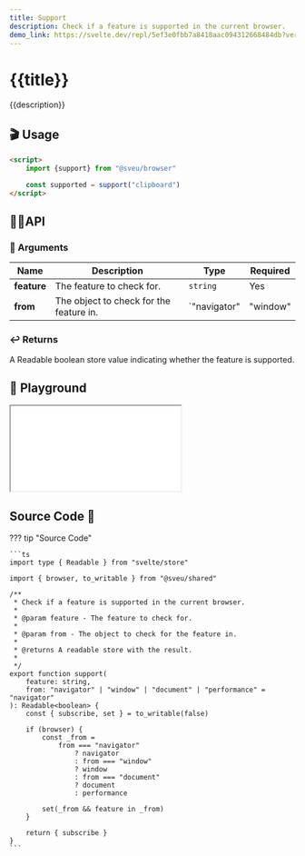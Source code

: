 ```yaml
---
title: Support
description: Check if a feature is supported in the current browser.
demo_link: https://svelte.dev/repl/5ef3e0fbb7a8418aac094312668484db?version=3
---
```


# {{title}}

{{description}}

## 🎬 Usage

```html
<script>
    import {support} from "@sveu/browser"

    const supported = support("clipboard")
</script>
```

## 👩‍💻API

### 👻 Arguments

| Name            | Description              | Type                              | Required |
| --------------- | -----------------------  | --------------------------------- | -------- |
| **feature**     | The feature to check for.| `string`                          | Yes      |
| **from**        | The object to check for the feature in. | `"navigator" | "window" | "document" | "performance"` | No |

### ↩️ Returns

A Readable boolean store value indicating whether the feature is supported.

## 🧪 Playground

<iframe class="h-120 w-full" src="{{demo_link}}"></iframe>

## Source Code 👀

??? tip "Source Code"

    ```ts
    import type { Readable } from "svelte/store"

    import { browser, to_writable } from "@sveu/shared"

    /**
     * Check if a feature is supported in the current browser.
     *
     * @param feature - The feature to check for.
     *
     * @param from - The object to check for the feature in.
     *
     * @returns A readable store with the result.
     *
     */
    export function support(
        feature: string,
        from: "navigator" | "window" | "document" | "performance" = "navigator"
    ): Readable<boolean> {
        const { subscribe, set } = to_writable(false)

        if (browser) {
            const _from =
                from === "navigator"
                    ? navigator
                    : from === "window"
                    ? window
                    : from === "document"
                    ? document
                    : performance

            set(_from && feature in _from)
        }

        return { subscribe }
    }
    ```
